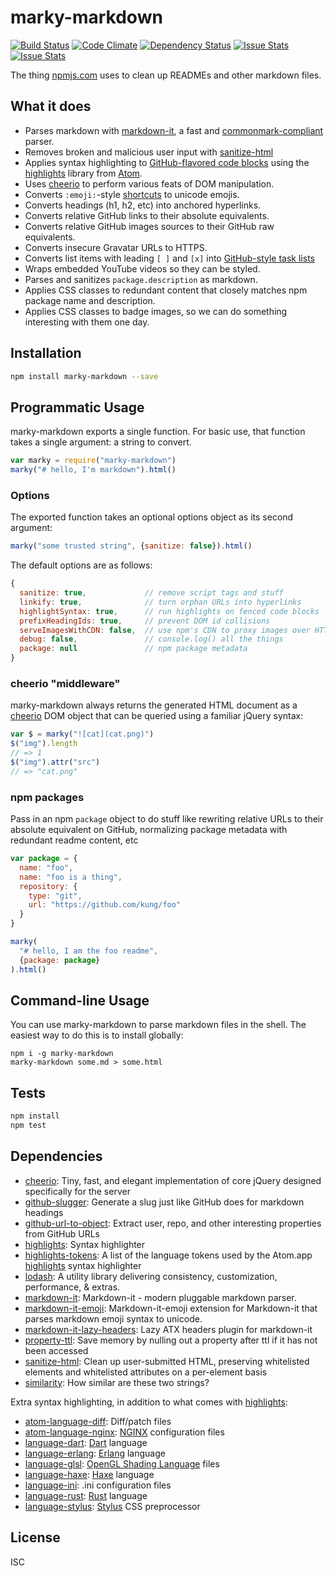 # marky-markdown

[![Build Status](https://travis-ci.org/npm/marky-markdown.svg?branch=master)](https://travis-ci.org/npm/marky-markdown)
[![Code Climate](https://codeclimate.com/github/npm/marky-markdown/badges/gpa.svg)](https://codeclimate.com/github/npm/marky-markdown)
[![Dependency Status](https://david-dm.org/npm/marky-markdown.svg)](https://david-dm.org/npm/marky-markdown)
[![Issue Stats](http://issuestats.com/github/npm/marky-markdown/badge/pr)](http://issuestats.com/github/npm/marky-markdown)
[![Issue Stats](http://issuestats.com/github/npm/marky-markdown/badge/issue)](http://issuestats.com/github/npm/marky-markdown)

The thing [npmjs.com](https://www.npmjs.com) uses to clean up READMEs and other markdown files.

## What it does

- Parses markdown with [markdown-it](https://github.com/markdown-it/markdown-it), a fast and [commonmark-compliant](http://commonmark.org/) parser.
- Removes broken and malicious user input with [sanitize-html](https://www.npmjs.com/package/sanitize-html)
- Applies syntax highlighting to [GitHub-flavored code blocks](https://help.github.com/articles/github-flavored-markdown/#fenced-code-blocks) using the [highlights](https://www.npmjs.com/package/highlights) library from [Atom](https://atom.io/).
- Uses [cheerio](https://www.npmjs.com/package/cheerio) to perform various feats of DOM manipulation.
- Converts `:emoji:`-style [shortcuts](http://www.emoji-cheat-sheet.com/) to unicode emojis.
- Converts headings (h1, h2, etc) into anchored hyperlinks.
- Converts relative GitHub links to their absolute equivalents.
- Converts relative GitHub images sources to their GitHub raw equivalents.
- Converts insecure Gravatar URLs to HTTPS.
- Converts list items with leading `[ ]` and `[x]` into [GitHub-style task lists](https://github.com/blog/1825-task-lists-in-all-markdown-documents)
- Wraps embedded YouTube videos so they can be styled.
- Parses and sanitizes `package.description` as markdown.
- Applies CSS classes to redundant content that closely matches npm package name and description.
- Applies CSS classes to badge images, so we can do something interesting with them one day.

## Installation

```sh
npm install marky-markdown --save
```

## Programmatic Usage

marky-markdown exports a single function. For basic use, that function
takes a single argument: a string to convert.

```js
var marky = require("marky-markdown")
marky("# hello, I'm markdown").html()
```

### Options

The exported function takes an optional options object
as its second argument:

```js
marky("some trusted string", {sanitize: false}).html()
```

The default options are as follows:

```js
{
  sanitize: true,             // remove script tags and stuff
  linkify: true,              // turn orphan URLs into hyperlinks
  highlightSyntax: true,      // run highlights on fenced code blocks
  prefixHeadingIds: true,     // prevent DOM id collisions
  serveImagesWithCDN: false,  // use npm's CDN to proxy images over HTTPS
  debug: false,               // console.log() all the things
  package: null               // npm package metadata
}
```

### cheerio "middleware"

marky-markdown always returns the generated HTML document as a [cheerio](https://www.npmjs.com/package/cheerio) DOM object that can be queried using a familiar jQuery syntax:

```js
var $ = marky("![cat](cat.png)")
$("img").length
// => 1
$("img").attr("src")
// => "cat.png"
```

### npm packages

Pass in an npm `package` object to do stuff like rewriting relative URLs
to their absolute equivalent on GitHub, normalizing package metadata
with redundant readme content, etc

```js
var package = {
  name: "foo",
  name: "foo is a thing",
  repository: {
    type: "git",
    url: "https://github.com/kung/foo"
  }
}

marky(
  "# hello, I am the foo readme",
  {package: package}
).html()
```

## Command-line Usage

You can use marky-markdown to parse markdown files in the shell.
The easiest way to do this is to install globally:

```
npm i -g marky-markdown
marky-markdown some.md > some.html
```

## Tests

```sh
npm install
npm test
```

## Dependencies

- [cheerio](https://github.com/cheeriojs/cheerio): Tiny, fast, and elegant implementation of core jQuery designed specifically for the server
- [github-slugger](https://github.com/Flet/github-slugger): Generate a slug just like GitHub does for markdown headings
- [github-url-to-object](https://github.com/zeke/github-url-to-object): Extract user, repo, and other interesting properties from GitHub URLs
- [highlights](https://github.com/atom/highlights): Syntax highlighter
- [highlights-tokens](https://github.com/zeke/highlights-tokens): A list of the language tokens used by the Atom.app [highlights](https://www.npmjs.com/package/highlights) syntax highlighter
- [lodash](https://github.com/lodash/lodash): A utility library delivering consistency, customization, performance, &amp; extras.
- [markdown-it](https://github.com/markdown-it/markdown-it): Markdown-it - modern pluggable markdown parser.
- [markdown-it-emoji](https://github.com/markdown-it/markdown-it-emoji): Markdown-it-emoji extension for Markdown-it that parses markdown emoji syntax to unicode. 
- [markdown-it-lazy-headers](https://github.com/Galadirith/markdown-it-lazy-headers): Lazy ATX headers plugin for markdown-it
- [property-ttl](https://github.com/soldair/property-ttl): Save memory by nulling out a property after ttl if it has not been accessed
- [sanitize-html](https://github.com/punkave/sanitize-html): Clean up user-submitted HTML, preserving whitelisted elements and whitelisted attributes on a per-element basis
- [similarity](https://github.com/zeke/similarity): How similar are these two strings?

Extra syntax highlighting, in addition to what comes with [highlights](https://www.npmjs.com/package/highlights):

- [atom-language-diff](https://github.com/revin/atom-language-diff): Diff/patch files
- [atom-language-nginx](https://github.com/hnagato/atom-language-nginx): [NGINX](http://nginx.org/) configuration files
- [language-dart](https://github.com/Daegalus/atom-language-dart): [Dart](https://www.dartlang.org/) language
- [language-erlang](https://github.com/jonathanmarvens/atom-language-erlang): [Erlang](http://www.erlang.org/) language
- [language-glsl](https://github.com/hughsk/language-glsl): [OpenGL Shading Language](https://www.opengl.org/documentation/glsl/) files
- [language-haxe](https://github.com/theRemix/language-haxe): [Haxe](http://haxe.org/) language
- [language-ini](https://github.com/jacobbednarz/atom-language-ini): .ini configuration files
- [language-rust](https://github.com/zargony/atom-language-rust): [Rust](http://www.rust-lang.org/) language
- [language-stylus](https://github.com/matthojo/language-stylus): [Stylus](http://stylus-lang.com/) CSS preprocessor

## License

ISC

